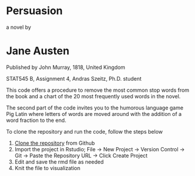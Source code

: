 # Persuasion

a novel by 

# Jane Austen

Published by John Murray, 1818, United Kingdom


STAT545 B, Assignment 4, Andras Szeitz, Ph.D. student

This code offers a procedure to remove the most common stop words from the book and a chart of the 20 most frequently used words in the novel.

The second part of the code invites you to the humorous language game Pig Latin where letters of words are moved around with the addition of a word fraction to the end.

To clone the repository and run the code, follow the steps below
 
1.  [Clone the repository](https://docs.github.com/en/repositories/creating-and-managing-repositories/cloning-a-repository) from Github 
2.  Import the project in Rstudio; File -> New Project -> Version Control -> Git -> Paste the Repository URL -> Click Create Project
3.  Edit and save the rmd file as needed
4.  Knit the file to visualization
